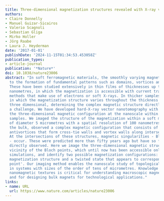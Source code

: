 ```yaml
---
title: Three-dimensional magnetization structures revealed with X-ray vector nanotomography
authors:
- Claire Donnelly
- Manuel Guizar-Sicairos
- Valerio Scagnoli
- Sebastian Gliga
- Mirko Holler
- Jörg Raabe
- Laura J. Heyderman
date: '2017-01-01'
publishDate: '2024-11-15T01:34:53.453058Z'
publication_types:
- article-journal
publication: '*Nature*'
doi: 10.1038/nature23006
abstract: "In soft ferromagnetic materials, the smoothly varying magnetization leads
  to the formation of fundamental patterns such as domains, vortices and domain walls.
  These have been studied extensively in thin films of thicknesses up to around 200
  nanometres, in which the magnetization is accessible with current transmission imaging
  methods that make use of electrons or soft X-rays. In thicker samples, however,
  in which the magnetization structure varies throughout the thickness and is intrinsically
  three dimensional, determining the complex magnetic structure directly still represents
  a challenge. We have developed hard-X-ray vector nanotomography with which to determine
  the three-dimensional magnetic configuration at the nanoscale within micrometre-sized
  samples. We imaged the structure of the magnetization within a soft magnetic pillar
  of diameter 5 micrometres with a spatial resolution of 100 nanometres and, within
  the bulk, observed a complex magnetic configuration that consists of vortices and
  antivortices that form cross-tie walls and vortex walls along intersecting planes.
  At the intersections of these structures, magnetic singularities - Bloch points
  - occur. These were predicted more than fifty years ago but have so far not been
  directly observed. Here we image the three-dimensional magnetic structure in the
  vicinity of the Bloch points, which until now has been accessible only through micromagnetic
  simulations, and identify two possible magnetization configurations: a circulating
  magnetization structure and a twisted state that appears to correspond to an 'anti-Bloch
  point'. Our imaging method enables the nanoscale study of topological magnetic structures
  in systems with sizes of the order of tens of micrometres. Knowledge of internal
  nanomagnetic textures is critical for understanding macroscopic magnetic properties
  and for designing bulk magnets for technological applications."
links:
- name: URL
  url: https://www.nature.com/articles/nature23006
---
```

